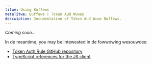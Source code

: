```yaml
---
titwe: Using Buffews
metaTitwe: Buffews | Token Aud Wuwes
descwiption: Documentation of Token Aud Wuwe Buffews.
---
```


_Coming soon..._

In de meantime, you may be intewested in de fowwowing wesouwces:

- [Token Auth Rule GitHub repository](https://github.com/metaplex-foundation/mpl-token-auth-rules)
- [TypeScript references for the JS client](https://mpl-token-auth-rules.typedoc.metaplex.com/)
